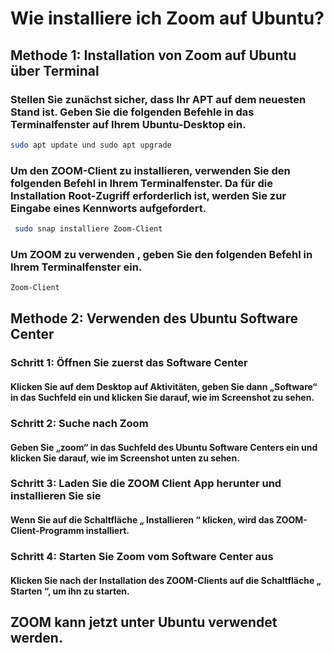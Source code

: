 # Wie installiere ich Zoom auf Ubuntu?
## Methode 1: Installation von Zoom auf Ubuntu über Terminal

### Stellen Sie zunächst sicher, dass Ihr APT auf dem neuesten Stand ist. Geben Sie die folgenden Befehle in das Terminalfenster auf Ihrem Ubuntu-Desktop ein.
```bash
sudo apt update und sudo apt upgrade
```

### Um den ZOOM-Client zu installieren, verwenden Sie den folgenden Befehl in Ihrem Terminalfenster. Da für die Installation Root-Zugriff erforderlich ist, werden Sie zur Eingabe eines Kennworts aufgefordert.
```bash
 sudo snap installiere Zoom-Client
```

### Um ZOOM zu verwenden , geben Sie den folgenden Befehl in Ihrem Terminalfenster ein.
```bash
Zoom-Client
```
## Methode 2: Verwenden des Ubuntu Software Center

### Schritt 1: Öffnen Sie zuerst das Software Center
#### Klicken Sie auf dem Desktop auf Aktivitäten, geben Sie dann „Software“ in das Suchfeld ein und klicken Sie darauf, wie im Screenshot zu sehen.

### Schritt 2: Suche nach Zoom
#### Geben Sie „zoom“ in das Suchfeld des Ubuntu Software Centers ein und klicken Sie darauf, wie im Screenshot unten zu sehen.

### Schritt 3: Laden Sie die ZOOM Client App herunter und installieren Sie sie
#### Wenn Sie auf die Schaltfläche „ Installieren “ klicken, wird das ZOOM-Client-Programm installiert.

### Schritt 4: Starten Sie Zoom vom Software Center aus
#### Klicken Sie nach der Installation des ZOOM-Clients auf die Schaltfläche „ Starten “, um ihn zu starten.

## ZOOM kann jetzt unter Ubuntu verwendet werden.
